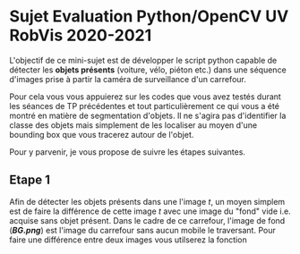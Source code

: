 # Sujet Evaluation Python/OpenCV UV RobVis 2020-2021

L'objectif de ce mini-sujet est de développer le script python capable de 
détecter les **objets présents**  (voiture, vélo, piéton etc.) dans une séquence d'images prise à partir 
la caméra de surveillance d'un carrefour.

Pour cela vous vous appuierez sur les codes que vous avez testés durant les séances de TP précédentes et 
tout particulièrement ce qui vous a été montré en matière de segmentation d'objets. Il ne s'agira pas d'identifier 
la classe des objets mais simplement de les localiser au moyen d'une bounding box que vous tracerez autour de l'objet.

Pour y parvenir, je vous propose de suivre les étapes suivantes.

## Etape 1

Afin de détecter les objets présents dans une l'image *t*, un moyen simplem est de faire la différence de cette image *t*
avec une image du "fond" vide i.e. acquise sans objet présent. Dans le cadre de ce carrefour, l'image de fond (***BG.png***)
est l'image du carrefour sans aucun mobile le traversant. Pour faire une différence entre deux images vous utilserez la fonction 
```cv2.
